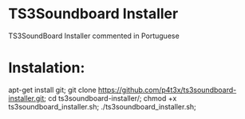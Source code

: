 # TS3Soundboard Installer
TS3SoundBoard Installer commented in Portuguese
# Instalation:
apt-get install git;
git clone https://github.com/p4t3x/ts3soundboard-installer.git;
cd ts3soundboard-installer/;
chmod +x ts3soundboard_installer.sh;
./ts3soundboard_installer.sh;
